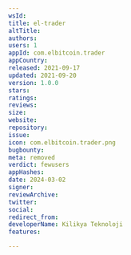 ```yaml
---
wsId: 
title: el-trader
altTitle: 
authors: 
users: 1
appId: com.elbitcoin.trader
appCountry: 
released: 2021-09-17
updated: 2021-09-20
version: 1.0.0
stars: 
ratings: 
reviews: 
size: 
website: 
repository: 
issue: 
icon: com.elbitcoin.trader.png
bugbounty: 
meta: removed
verdict: fewusers
appHashes: 
date: 2024-03-02
signer: 
reviewArchive: 
twitter: 
social: 
redirect_from: 
developerName: Kilikya Teknoloji
features: 

---
```


